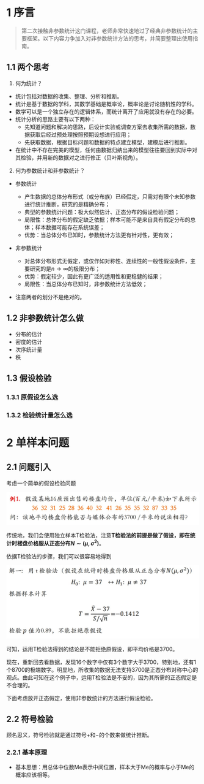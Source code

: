 # 1 序言

> 第二次接触非参数统计这门课程，老师非常快速地过了经典非参数统计的主要框架。以下内容力争加入对非参数统计方法的思考，并简要整理出使用指南。

## 1.1 两个思考

1. 何为统计？

- 统计包括对数据的收集、整理、分析和推断。
- 统计是基于数据的学科，其数学基础是概率论，概率论是讨论随机性的学科。
- 数学可以是一个独立存在的逻辑体系，而统计离开了应用就没有存在的必要。
- 统计分析的思路主要有以下两种：
  - 先知道问题和解决的思路，后设计实验或调查方案去收集所需的数据，数据获取后经过预处理按照预期设想进行应用；
  - 先获取数据，根据目标问题和数据的特点建立模型，建模后进行推断。
- 在统计中不存在完美的模型，任何由数据归纳出来的模型往往要回到实际中对其检验，并用新的数据对之进行修正（贝叶斯视角）。


2. 何为参数统计和非参数统计？

- 参数统计
  - 产生数据的总体分布形式（或分布族）已经假定，只需对有限个未知参数进行统计推断，研究的是精确分布；
  - 典型的参数统计问题：极大似然估计、正态分布的假设检验问题；
  - 局限性：总体分布的假定缺乏依据；样本可能不是来自具有假定分布的总体；样本数据可能存在系统误差；
  - 优势：当总体分布已知时，参数统计方法更有针对性，更有效；

- 非参数统计
  - 对总体分布形式无假定，或仅作如对称性、连续性的一般性假设条件，主要研究的是$n\rightarrow\infty$的极限分布；
  -  优势：假定较少，因此有更广泛的适用性和更稳健的结果；
  -  局限性：当总体分布已知时，非参数统计方法低效；

- 注意两者的划分不是绝对的。

## 1.2 非参数统计怎么做

- 分布的估计
- 密度的估计
- 次序统计量
- 秩

## 1.3 假设检验

### 1.3.1 原假设怎么选

### 1.3.2 检验统计量怎么选

# 2 单样本问题

## 2.1 问题引入

考虑一个简单的假设检验问题

![image.png](image/非参数统计/1.jpg)

传统地，我们会使用独立样本T检验法，注意**T检验法的前提是做了假设，即在统计时楼盘价格服从正态分布$N\sim\left(\mu,\sigma^2\right)$**。

依据T检验法的步骤，我们可以很容易地得到

![image.png](image/非参数统计/2.jpg)

可知，运用T检验法得到的结论是不能拒绝原假设，即平均价格是3700。

现在，重新回去看数据，发现16个数字中仅有3个数字大于3700，特别地，还有1个8700的极端数字。明显地，所收集的数据无法支持3700是正态分布对称中心的观点。由此可知在这个例子中，运用T检验法是不妥的，因为其所需的正态假定是不合理的。

下面考虑放开正态假定，使用非参数统计的方法进行假设检验。

## 2.2 符号检验

顾名思义，符号检验就是通过符号$+$和$-$的个数来做统计推断。

### 2.2.1 基本原理

- 基本思想：用总体中位数Me表示中间位置，样本大于Me的概率与小于Me的概率应该相等。